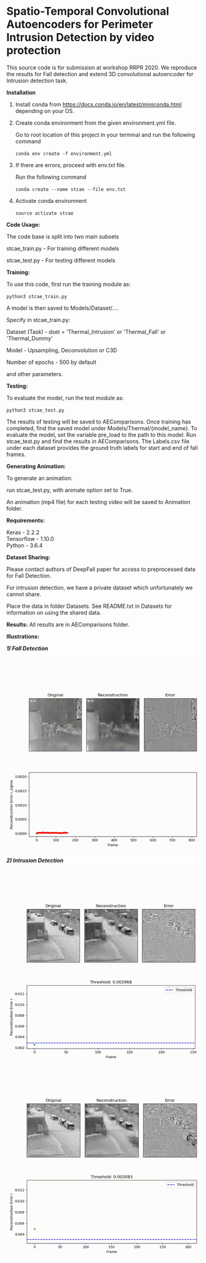 # Spatio-Temporal Convolutional Autoencoders for Perimeter Intrusion Detection by video protection

This source code is for submission at workshop RRPR 2020.
We reproduce the results for Fall detection and extend 3D convolutional autoencoder for Intrusion detection task. 

**Installation**

1. Install conda from https://docs.conda.io/en/latest/miniconda.html depending on your OS.

2. Create conda environment from the given environment.yml file. 

   Go to root location of this project in your terminal and run the following command
   
   `conda env create -f environment.yml`
3. If there are errors, proceed with env.txt file.

   Run the following command

   `conda create --name stcae --file env.txt `
   
3. Activate conda environment

   `source activate stcae`

**Code Usage:**

The code base is split into two main subsets

stcae_train.py -  For training different models

stcae_test.py - For testing different models 

**Training:**

To use this code, first run the training module as:

`python3 stcae_train.py `

A model is then saved to Models/Dataset/....

Specify in stcae_train.py:

Dataset (Task) - dset = 'Thermal_Intrusion' or 'Thermal_Fall' or 'Thermal_Dummy'

Model - Upsampling, Deconvolution or C3D

Number of epochs - 500 by default

and other parameters.

**Testing:**

To evaluate the model, run the test module as:

`python3 stcae_test.py `
 
The results of testing will be saved to AEComparisons. 
Once training has completed, find the saved model under Models/Thermal/{model_name}. 
To evaluate the model, set the variable pre_load to the path to this model. 
Run stcae_test.py and find the results in AEComparisons. 
The Labels.csv file under each dataset provides the ground truth labels for start and end of fall frames.

**Generating Animation:**

To generate an animation:

run stcae_test.py, with animate option set to True. 

An animation (mp4 file) for each testing video will be saved to Animation folder.


**Requirements:**

Keras - 2.2.2  
Tensorflow - 1.10.0  
Python - 3.6.4

**Dataset Sharing:**  

Please contact authors of DeepFall paper for access to preprocessed data for Fall Detection.

For intrusion detection, we have a private dataset which unfortunately we cannot share.

Place the data in folder Datasets. See README.txt in Datasets for information on using the shared data.

**Results:**
All results are in AEComparisons folder. 

**Illustrations:**

_**1) Fall Detection**_

![](fall_demo.gif)

**_2) Intrusion Detection_** 

![](intrusion_demo_1.gif)
![](intrusion_demo_2.gif)